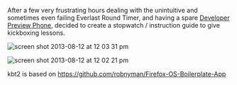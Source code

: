 After a few very frustrating hours dealing with the unintuitive and sometimes even failing Everlast Round Timer,
and having a spare [Developer Preview Phone](https://marketplace.firefox.com/developers/dev_phone), decided to create
a stopwatch / instruction guide to give kickboxing lessons.


![screen shot 2013-08-12 at 12 03 31 pm](https://f.cloud.github.com/assets/26752/946577/7d5c9c7a-0336-11e3-9c57-d31392d5c4ae.png)

![screen shot 2013-08-12 at 12 02 21 pm](https://f.cloud.github.com/assets/26752/946571/4cc0affc-0336-11e3-9f27-0dc043aefe6d.png)


kbt2 is based on https://github.com/robnyman/Firefox-OS-Boilerplate-App
